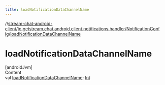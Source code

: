 ```yaml
---
title: loadNotificationDataChannelName
---
```

//[stream-chat-android-client](../../../index.md)/[io.getstream.chat.android.client.notifications.handler](../index.md)/[NotificationConfig](index.md)/[loadNotificationDataChannelName](loadNotificationDataChannelName.md)



# loadNotificationDataChannelName  
[androidJvm]  
Content  
val [loadNotificationDataChannelName](loadNotificationDataChannelName.md): [Int](https://kotlinlang.org/api/latest/jvm/stdlib/kotlin/-int/index.html)  



